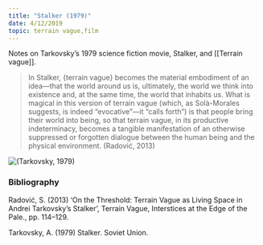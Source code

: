 ```yaml
---
title: "Stalker (1979)"
date: 4/12/2019
topic: terrain vague,film
---
```


Notes on Tarkovsky’s 1979 science fiction movie, Stalker, and [[Terrain vague]].

> In Stalker, {terrain vague} becomes the material embodiment of an idea—that the world around us is, ultimately, the world we think into existence and, at the same time, the world that inhabits us. What is magical in this version of terrain vague (which, as Solà-Morales suggests, is indeed “evocative”—it “calls forth”) is that people bring their world into being, so that terrain vague, in its productive indeterminacy, becomes a tangible manifestation of an otherwise suppressed or forgotten dialogue between the human being and the physical environment. (Radović, 2013)

![(Tarkovsky, 1979)](../imgs/Stalker_still_Tarkovsky_single_image_wide.png)



### Bibliography
Radović, S. (2013) ‘On the Threshold: Terrain Vague as Living Space in Andrei Tarkovsky’s Stalker’, Terrain Vague, Interstices at the Edge of the Pale., pp. 114–129.

Tarkovsky, A. (1979) Stalker. Soviet Union.